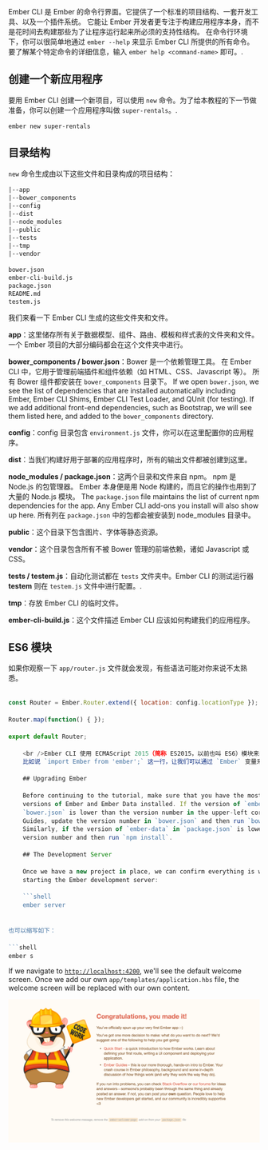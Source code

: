 Ember CLI 是 Ember 的命令行界面。它提供了一个标准的项目结构、一套开发工具、以及一个插件系统。 它能让 Ember 开发者更专注于构建应用程序本身，而不是花时间去构建那些为了让程序运行起来所必须的支持性结构。 在命令行环境下，你可以很简单地通过 `ember --help` 来显示 Ember CLI 所提供的所有命令。 要了解某个特定命令的详细信息，输入 `ember help <command-name>` 即可。.

## 创建一个新应用程序

要用 Ember CLI 创建一个新项目，可以使用 `new` 命令。为了给本教程的下一节做准备，你可以创建一个应用程序叫做 `super-rentals`。.

```shell
ember new super-rentals
```

## 目录结构

`new` 命令生成由以下这些文件和目录构成的项目结构：

```text
|--app
|--bower_components
|--config
|--dist
|--node_modules
|--public
|--tests
|--tmp
|--vendor

bower.json
ember-cli-build.js
package.json
README.md
testem.js
```

我们来看一下 Ember CLI 生成的这些文件夹和文件。

**app**：这里储存所有关于数据模型、组件、路由、模板和样式表的文件夹和文件。一个 Ember 项目的大部分编码都会在这个文件夹中进行。

**bower_components / bower.json**：Bower 是一个依赖管理工具。 在 Ember CLI 中，它用于管理前端插件和组件依赖（如 HTML、CSS、Javascript 等）。 所有 Bower 组件都安装在 `bower_components` 目录下。 If we open `bower.json`, we see the list of dependencies that are installed automatically including Ember, Ember CLI Shims, Ember CLI Test Loader, and QUnit (for testing). If we add additional front-end dependencies, such as Bootstrap, we will see them listed here, and added to the `bower_components` directory.

**config**：config 目录包含 `environment.js` 文件，你可以在这里配置你的应用程序。

**dist**：当我们构建好用于部署的应用程序时，所有的输出文件都被创建到这里。

**node_modules / package.json**：这两个目录和文件来自 npm。 npm 是 Node.js 的包管理器。 Ember 本身便是用 Node 构建的，而且它的操作也用到了大量的 Node.js 模块。 The `package.json` file maintains the list of current npm dependencies for the app. Any Ember CLI add-ons you install will also show up here. 所有列在 `package.json` 中的包都会被安装到 node_modules 目录中。

**public**：这个目录下包含图片、字体等静态资源。

**vendor**：这个目录包含所有不被 Bower 管理的前端依赖，诸如 Javascript 或 CSS。

**tests / testem.js**：自动化测试都在 `tests` 文件夹中。Ember CLI 的测试运行器 **testem** 则在 `testem.js` 文件中进行配置。.

**tmp**：存放 Ember CLI 的临时文件。

**ember-cli-build.js**：这个文件描述 Ember CLI 应该如何构建我们的应用程序。

## ES6 模块

如果你观察一下 `app/router.js` 文件就会发现，有些语法可能对你来说不太熟悉。

```app/router.js import Ember from 'ember'; import config from './config/environment';

const Router = Ember.Router.extend({ location: config.locationType });

Router.map(function() { });

export default Router;

    <br />Ember CLI 使用 ECMAScript 2015（简称 ES2015，以前也叫 ES6）模块来组织应用程序代码。
    比如说 `import Ember from 'ember';` 这一行，让我们可以通过 `Ember` 变量来访问实际的 Ember.js 库。 而 `import config from './config/environment';` 这一行则让我们可以通过 `config` 变量来访问程序的配置数据。 `const` 是一种声明只读变量的方法，以确保该变量的值不会在其它地方被误更改。 在文件的末尾，`export default Router;` 使得此文件中定义的 `Router` 变量可以从应用程序的其它地方来调用。
    
    ## Upgrading Ember
    
    Before continuing to the tutorial, make sure that you have the most recent
    versions of Ember and Ember Data installed. If the version of `ember` in
    `bower.json` is lower than the version number in the upper-left corner of these
    Guides, update the version number in `bower.json` and then run `bower install`.
    Similarly, if the version of `ember-data` in `package.json` is lower, update the
    version number and then run `npm install`.
    
    ## The Development Server
    
    Once we have a new project in place, we can confirm everything is working by
    starting the Ember development server:
    
    ```shell
    ember server
    

也可以缩写如下：

```shell
ember s
```

If we navigate to [`http://localhost:4200`](http://localhost:4200), we'll see the default welcome screen. Once we add our own `app/templates/application.hbs` file, the welcome screen will be replaced with our own content.

![default welcome screen](../../images/ember-cli/default-welcome-page.png)